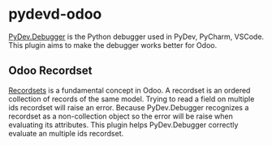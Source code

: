 # pydevd-odoo

[PyDev.Debugger](https://github.com/fabioz/PyDev.Debugger) is the Python debugger used
in PyDev, PyCharm, VSCode. This plugin aims to make the debugger works better for Odoo.

## Odoo Recordset
[Recordsets](https://www.odoo.com/documentation/13.0/reference/orm.html#recordsets) is a fundamental concept in Odoo.
A recordset is an ordered collection of records of the same model. Trying to read a field
on multiple ids recordset will raise an error. Because PyDev.Debugger recognizes a recordset as a
non-collection object so the error will be raise when evaluating its attributes. This plugin helps
PyDev.Debugger correctly evaluate an multiple ids recordset.